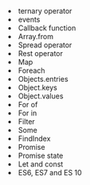 <li>ternary operator</li>
<li>events</li>
<li>Callback function</li>
<li>Array.from</li>
<li>Spread operator</li>
<li>Rest operator</li>
<li>Map</li>
<li>Foreach</li>
<li>Objects.entries</li>
<li>Object.keys</li>
<li>Object.values</li>
<li>For of</li>
<li>For in</li>
<li>Filter</li>
<li>Some</li>
<li>FindIndex</li>
<li>Promise</li>
<li>Promise state</li>
<li>Let and const</li>
<li>ES6, ES7 and ES 10</li>